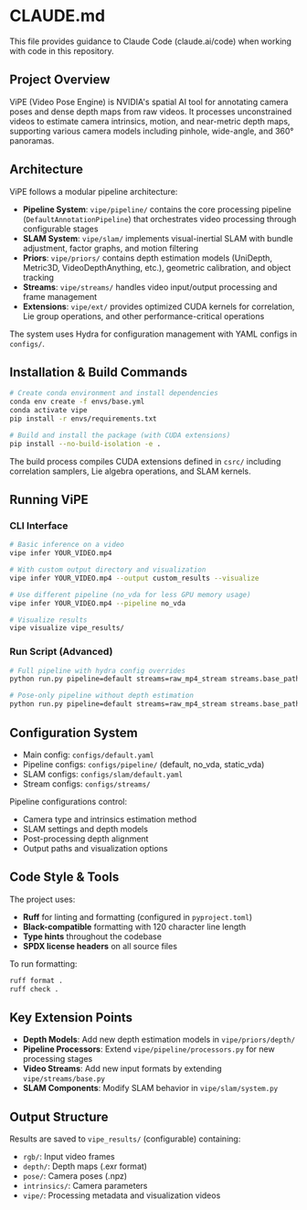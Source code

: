 # CLAUDE.md

This file provides guidance to Claude Code (claude.ai/code) when working with code in this repository.

## Project Overview

ViPE (Video Pose Engine) is NVIDIA's spatial AI tool for annotating camera poses and dense depth maps from raw videos. It processes unconstrained videos to estimate camera intrinsics, motion, and near-metric depth maps, supporting various camera models including pinhole, wide-angle, and 360° panoramas.

## Architecture

ViPE follows a modular pipeline architecture:

- **Pipeline System**: `vipe/pipeline/` contains the core processing pipeline (`DefaultAnnotationPipeline`) that orchestrates video processing through configurable stages
- **SLAM System**: `vipe/slam/` implements visual-inertial SLAM with bundle adjustment, factor graphs, and motion filtering
- **Priors**: `vipe/priors/` contains depth estimation models (UniDepth, Metric3D, VideoDepthAnything, etc.), geometric calibration, and object tracking
- **Streams**: `vipe/streams/` handles video input/output processing and frame management
- **Extensions**: `vipe/ext/` provides optimized CUDA kernels for correlation, Lie group operations, and other performance-critical operations

The system uses Hydra for configuration management with YAML configs in `configs/`.

## Installation & Build Commands

```bash
# Create conda environment and install dependencies
conda env create -f envs/base.yml
conda activate vipe
pip install -r envs/requirements.txt

# Build and install the package (with CUDA extensions)
pip install --no-build-isolation -e .
```

The build process compiles CUDA extensions defined in `csrc/` including correlation samplers, Lie algebra operations, and SLAM kernels.

## Running ViPE

### CLI Interface
```bash
# Basic inference on a video
vipe infer YOUR_VIDEO.mp4

# With custom output directory and visualization
vipe infer YOUR_VIDEO.mp4 --output custom_results --visualize

# Use different pipeline (no_vda for less GPU memory usage)
vipe infer YOUR_VIDEO.mp4 --pipeline no_vda

# Visualize results
vipe visualize vipe_results/
```

### Run Script (Advanced)
```bash
# Full pipeline with hydra config overrides
python run.py pipeline=default streams=raw_mp4_stream streams.base_path=YOUR_VIDEO_OR_DIR_PATH

# Pose-only pipeline without depth estimation
python run.py pipeline=default streams=raw_mp4_stream streams.base_path=YOUR_VIDEO_OR_DIR_PATH pipeline.post.depth_align_model=null
```

## Configuration System

- Main config: `configs/default.yaml`
- Pipeline configs: `configs/pipeline/` (default, no_vda, static_vda)
- SLAM configs: `configs/slam/default.yaml`
- Stream configs: `configs/streams/`

Pipeline configurations control:
- Camera type and intrinsics estimation method
- SLAM settings and depth models
- Post-processing depth alignment
- Output paths and visualization options

## Code Style & Tools

The project uses:
- **Ruff** for linting and formatting (configured in `pyproject.toml`)
- **Black-compatible** formatting with 120 character line length
- **Type hints** throughout the codebase
- **SPDX license headers** on all source files

To run formatting:
```bash
ruff format .
ruff check .
```

## Key Extension Points

- **Depth Models**: Add new depth estimation models in `vipe/priors/depth/`
- **Pipeline Processors**: Extend `vipe/pipeline/processors.py` for new processing stages
- **Video Streams**: Add new input formats by extending `vipe/streams/base.py`
- **SLAM Components**: Modify SLAM behavior in `vipe/slam/system.py`

## Output Structure

Results are saved to `vipe_results/` (configurable) containing:
- `rgb/`: Input video frames
- `depth/`: Depth maps (.exr format)
- `pose/`: Camera poses (.npz)
- `intrinsics/`: Camera parameters
- `vipe/`: Processing metadata and visualization videos